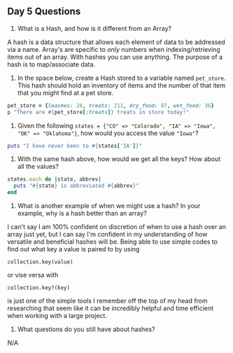 ## Day 5 Questions

1. What is a Hash, and how is it different from an Array?

A hash is a data structure that allows each element of data to be addressed via a name. Array's are specific to *only* numbers when indexing/retrieving items out of an array. With hashes you can use anything. The purpose of a hash is to map/associate data.

1. In the space below, create a Hash stored to a variable named `pet_store`.  This hash should hold an inventory of items and the number of that item that you might find at a pet store.

```ruby
pet_store = {leashes: 28, treats: 211, dry_food: 87, wet_food: 36}
p "There are #{pet_store[:treats]} treats in store today!"
```

1. Given the following `states = {"CO" => "Colorado", "IA" => "Iowa", "OK" => "Oklahoma"}`, how would you access the value `"Iowa"`?

```ruby
puts "I have never been to #{states['IA']}"
```

1. With the same hash above, how would we get all the keys?  How about all the values?

```ruby
states.each do |state, abbrev|
  puts "#{state} is abbreviated #{abbrev}"
end
```

1. What is another example of when we might use a hash?  In your example, why is a hash better than an array?

I can't say I am 100% confident on discretion of when to use a hash over an array just yet, but I can say I'm confident in my understanding of how versatile and beneficial hashes will be. Being able to use simple codes to find out what key a value is paired to by using
```
collection.key(value)
```
 or vise versa with
 ```
 collection.key?(key)
```

is just one of the simple tools I remember off the top of my head from researching that seem like it can be incredibly helpful and time efficient when working with a large project.

1. What questions do you still have about hashes?

N/A
